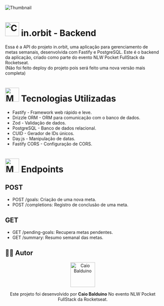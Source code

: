 ![Thumbnail](https://github.com/user-attachments/assets/0b1dd5c4-60a8-4ab0-a2c9-f969b16f51f4)


# <img src="https://raw.githubusercontent.com/Tarikul-Islam-Anik/Animated-Fluent-Emojis/master/Emojis/Travel%20and%20places/Compass.png" alt="Compass" width="45" height="45" /> in.orbit - Backend

Essa é a API do projeto in.orbit, uma aplicação para gerenciamento de metas semanais, desenvolvida com Fastify e PostgreSQL. Este é o backend da aplicação, criado como parte do evento NLW Pocket FullStack da Rocketseat.</br> (Não foi feito deploy do projeto pois será feito uma nova versão mais completa)

# <img src="https://raw.githubusercontent.com/Tarikul-Islam-Anik/Animated-Fluent-Emojis/master/Emojis/People%20with%20professions/Man%20Technologist%20Light%20Skin%20Tone.png" alt="Man Technologist Light Skin Tone" width="45" height="45" /> Tecnologias Utilizadas

- Fastify - Framework web rápido e leve.
- Drizzle ORM - ORM para comunicação com o banco de dados.
- Zod - Validação de dados.
- PostgreSQL - Banco de dados relacional.
- CUID - Gerador de IDs únicos.
- Day.js - Manipulação de datas.
- Fastify CORS - Configuração de CORS.

# <img src="https://raw.githubusercontent.com/Tarikul-Islam-Anik/Animated-Fluent-Emojis/master/Emojis/Travel%20and%20places/Motorway.png" alt="Motorway" width="45" height="45" /> Endpoints
## POST
- POST /goals: Criação de uma nova meta.
- POST /completions: Registro de conclusão de uma meta.
## GET
- GET /pending-goals: Recupera metas pendentes.
- GET /summary: Resumo semanal das metas.

## 🧑‍🚀 Autor

<p align="center">
  <a href="https://github.com/Caiobaldudev">
    <img src="https://github.com/Caiobaldudev.png" alt="Caio Balduino" width="80">
  </a>
</p>

<p align="center">
  Este projeto foi desenvolvido por <strong>Caio Balduino</strong> No evento NLW Pocket FullStack da Rocketseat.
</p>
